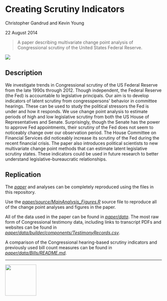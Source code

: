 Creating Scrutiny Indicators
==================

Christopher Gandrud and Kevin Young

22 August 2014

> A paper describing multivariate change point analysis of Congressional scrutiny of
the United States Federal Reserve.

[<img src="https://zenodo.org/badge/5350/christophergandrud/FedChangePointNote.png" align="left"/>](http://dx.doi.org/10.5281/zenodo.11097)

<br>

## Description

We investigate trends in Congressional scrutiny of the US Federal Reserve from the late 1990s through 2012. Though independent, the Federal Reserve (the Fed) is accountable to legislative principals. Our aim is to develop indicators of latent scrutiny from congresspersons' behavior in committee hearings. These can be used to study the political stressors the Fed is under and how it responds. We use change point analysis to estimate periods of high and low legislative scrutiny from both the US House of Representatives and Senate. Surprisingly, though the Senate has the power to approve Fed appointments, their scrutiny of the Fed does not seem to noticeably change over our observation period. The House Committee on Financial Services did noticeably increase its scrutiny of the Fed during the recent financial crisis. The paper also introduces political scientists to new multivariate change point methods that can estimate latent legislative scrutiny states. These indicators could be used in future research to better understand legislative-bureaucratic relationships.

## Replication

The *[paper](paper/ChangePointCongFed.pdf)* and analyses can be completely reproduced using the files in this repository.

Use the *[paper/source/MainAnalysis_Figures.R](paper/source/MainAnalysis_Figures.R)* source file to reproduce all of the change point analyses and figures in the paper.  

All of the data used in the paper can be found in *[paper/data](paper/data)*. The most raw form of Congressional testimony data, including links to transcript PDFs and websites can be found in *[paper/data/builder/components/TestimonyRecords.csv](paper/data/builder/components/TestimonyRecords.csv)*.

A comparison of the Congressional hearing-based scrutiny indicators and previously used bill count measures can be found in *[paper/data/Bills/README.md](paper/data/Bills/README.md)*.

---

[<img src="http://media.tumblr.com/023c285c14ef01953d3b67ffe789004d/tumblr_inline_mor1uu2OOZ1qz4rgp.png" height = "100" align="left" />](http://nadrosia.tumblr.com/post/53520500877/made-in-berlin-badge-update)
